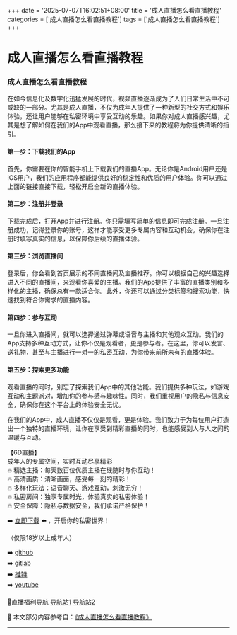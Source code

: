 +++
date = '2025-07-07T16:02:51+08:00'
title = '成人直播怎么看直播教程'
categories = ['成人直播怎么看直播教程']
tags = ['成人直播怎么看直播教程']
+++

# 成人直播怎么看直播教程

### 成人直播怎么看直播教程

在如今信息化及数字化迅猛发展的时代，视频直播逐渐成为了人们日常生活中不可或缺的一部分。尤其是成人直播，不仅为成年人提供了一种新型的社交方式和娱乐体验，还让用户能够在私密环境中享受互动的乐趣。如果你对成人直播感兴趣，尤其是想了解如何在我们的App中观看直播，那么接下来的教程将为你提供清晰的指引。

#### 第一步：下载我们的App

首先，你需要在你的智能手机上下载我们的直播App。无论你是Android用户还是iOS用户，我们的应用程序都能提供良好的稳定性和优质的用户体验。你可以通过上面的链接直接下载，轻松开启全新的直播体验。

#### 第二步：注册并登录

下载完成后，打开App并进行注册。你只需填写简单的信息即可完成注册。一旦注册成功，记得登录你的账号，这样才能享受更多专属内容和互动机会。确保你在注册时填写真实的信息，以保障你后续的直播体验。

#### 第三步：浏览直播间

登录后，你会看到首页展示的不同直播间及主播推荐。你可以根据自己的兴趣选择进入不同的直播间，来观看你喜爱的主播。我们的App提供了丰富的直播类别和多样化的主播，确保总有一款适合你。此外，你还可以通过分类标签和搜索功能，快速找到符合你需求的直播内容。

#### 第四步：参与互动

一旦你进入直播间，就可以选择通过弹幕或语音与主播和其他观众互动。我们的App支持多种互动方式，让你不仅是观看者，更是参与者。在这里，你可以发言、送礼物，甚至与主播进行一对一的私密互动，为你带来前所未有的直播体验。

#### 第五步：探索更多功能

观看直播的同时，别忘了探索我们App中的其他功能。我们提供多种玩法，如游戏互动和主题派对，增加你的参与感与趣味性。同时，我们重视用户的隐私与信息安全，确保你在这个平台上的体验安全无忧。

在我们的App中，成人直播不仅仅是观看，更是体验。我们致力于为每位用户打造出一个独特的直播环境，让你在享受到精彩直播的同时，也能感受到人与人之间的温暖与互动。

【6D直播】  
成年人的专属空间，实时互动尽享精彩  
🔥 精选主播：每天数百位优质主播在线随时与你互动！  
🔥 高清画质：清晰画面，感受每一刻的精彩！  
🔥 多样化玩法：语音聊天、游戏互动，刺激无穷！  
🔥 私密房间：独享专属时光，体验真实的私密体验！  
🔥 安全保障：隐私与数据安全，我们承诺严格保护！  

➡️ [立即下载](https://down123.s3.ap-east-1.amazonaws.com/down/down.html?channelCode=blog) ⬅️ ，开启你的私密世界！  

（仅限18岁以上成年人）  

➡️ [github](https://aldult-live.github.io/)  
➡️ [gitlab](https://seo-09598d.gitlab.io/)  
➡️ [推特](https://x.com/wegame33)  
➡️ [youtube](https://www.youtube.com/@6Dlive)  

🔞直播福利导航 [导航站1](https://webstack-86085a.gitlab.io/) [导航站2](https://onlygit123-2.github.io/)


📘 本文部分内容参考自：[《成人直播怎么看直播教程》](https://github.com/yuyanlive/yuyan)

---
